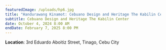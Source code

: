 ```yaml
---
featuredImage: /uploads/hp6.jpg
title: "Handurawang Kinamot: Cebuano Design and Heritage The Kabilin Center"
subtitle: Cebuano Design and Heritage The Kabilin Center
date: October 4, 2024 8:00 AM
endDate: February 7, 2025 8:00 PM
---
```

**L﻿ocation**: 3rd Eduardo Aboitiz Street, Tinago, Cebu City